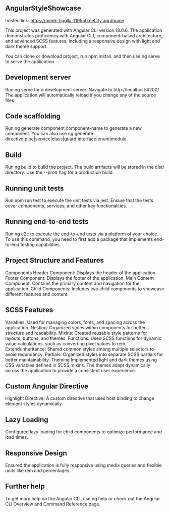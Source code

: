 ## AngularStyleShowcase
hosted link: https://meek-figolla-119550.netlify.app/home

This project was generated with Angular CLI version 18.0.6. The application demonstrates proficiency with Angular CLI, component-based architecture, and advanced SCSS features, including a responsive design with light and dark theme support.

You can clone or download project, run npm install. and then use ng serve to serve the application

## Development server

Run ng serve for a development server. Navigate to http://localhost:4200/. The application will automatically reload if you change any of the source files.

## Code scaffolding

Run ng generate component component-name to generate a new component. You can also use ng generate directive|pipe|service|class|guard|interface|enum|module.

## Build

Run ng build to build the project. The build artifacts will be stored in the dist/ directory. Use the --prod flag for a production build.

## Running unit tests

Run npm run test to execute the unit tests via jest. Ensure that the tests cover components, services, and other key functionalities.

## Running end-to-end tests

Run ng e2e to execute the end-to-end tests via a platform of your choice. To use this command, you need to first add a package that implements end-to-end testing capabilities.

## Project Structure and Features

Components
Header Component: Displays the header of the application.
Footer Component: Displays the footer of the application.
Main Content Component: Contains the primary content and navigation for the application.
Child Components: Includes two child components to showcase different features and content.

## SCSS Features

Variables: Used for managing colors, fonts, and spacing across the application.
Nesting: Organized styles within components for better structure and readability.
Mixins: Created reusable style patterns for layouts, buttons, and themes.
Functions: Used SCSS functions for dynamic value calculations, such as converting pixel values to rem.
Extend/Inheritance: Shared common styles among multiple selectors to avoid redundancy.
Partials: Organized styles into separate SCSS partials for better maintainability.
Theming
Implemented light and dark themes using CSS variables defined in SCSS mixins.
The themes adapt dynamically across the application to provide a consistent user experience.

## Custom Angular Directive

Highlight Directive: A custom directive that uses host binding to change element styles dynamically.

## Lazy Loading

Configured lazy loading for child components to optimize performance and load times.

## Responsive Design

Ensured the application is fully responsive using media queries and flexible units like rem and percentages.

## Further help

To get more help on the Angular CLI, use ng help or check out the Angular CLI Overview and Command Reference page.
